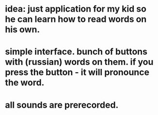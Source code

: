 # idea: just application for my kid so he can learn how to read words on his own.
# simple interface. bunch of buttons with (russian) words on them. if you press the button - it will pronounce the word.
# all sounds are prerecorded.
